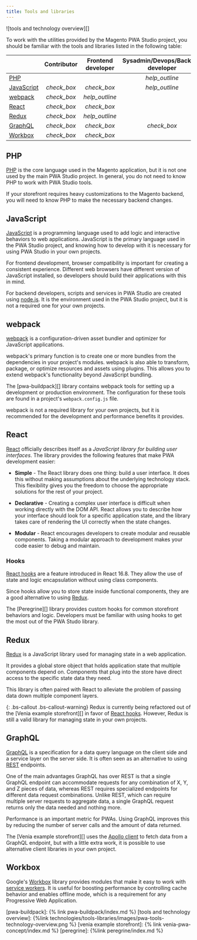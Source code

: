 ```yaml
---
title: Tools and libraries
---
```


![tools and technology overview][]

To work with the utilities provided by the Magento PWA Studio project, you should be familiar with the tools and libraries listed in the following table:

|                           |                  Contributor                  |              Frontend developer               |         Sysadmin/Devops/Backend developer          |
| ------------------------- | :-------------------------------------------: | :-------------------------------------------: | :------------------------------------------------: |
| [PHP](#php)               |                                               |                                               | <i class="material-icons warning">help_outline</i> |
| [JavaScript](#javascript) | <i class="material-icons green">check_box</i> | <i class="material-icons green">check_box</i> | <i class="material-icons warning">help_outline</i> |
| [webpack](#webpack)       | <i class="material-icons green">check_box</i> |<i class="material-icons warning">help_outline</i>                                               |                                                    |
| [React](#react)           | <i class="material-icons green">check_box</i> | <i class="material-icons green">check_box</i> |                                                    |
| [Redux](#redux)           | <i class="material-icons green">check_box</i> | <i class="material-icons warning">help_outline</i> |                                                    |
| [GraphQL](#graphql)       | <i class="material-icons green">check_box</i> | <i class="material-icons green">check_box</i> |   <i class="material-icons green">check_box</i>    |
| [Workbox](#workbox)           | <i class="material-icons green">check_box</i> | <i class="material-icons green">check_box</i> |                                                    |

## PHP

[PHP][] is the core language used in the Magento application, but
it is not one used by the main PWA Studio project.
In general, you do not need to know PHP to work with PWA Studio tools.

If your storefront requires heavy customizations to the Magento backend, you will need to know PHP to make the necessary backend changes.

## JavaScript

[JavaScript][] is a programming language used to add logic and interactive behaviors to web applications.
JavaScript is the primary language used in the PWA Studio project, and
knowing how to develop with it is necessary for using PWA Studio in your own projects.

For frontend development, browser compatibility is important for creating a consistent experience.
Different web browsers have different version of JavaScript installed, so
developers should build their applications with this in mind.

For backend developers, scripts and services in PWA Studio are created using [node.js][].
It is the environment used in the PWA Studio project, but
it is not a required one for your own projects.

## webpack

[webpack][] is a configuration-driven asset bundler and optimizer for JavaScript applications.

webpack's primary function is to create one or more bundles from the dependencies in your project's modules.
webpack is also able to transform, package, or optimize resources and assets using plugins.
This allows you to extend webpack's functionality beyond JavaScript bundling.

The [pwa-buildpack][] library contains webpack tools for setting up a development or production environment.
The configuration for these tools are found in a project's `webpack.config.js` file.

webpack is not a required library for your own projects, but
it is recommended for the development and performance benefits it provides.

## React

[React][] officially describes itself as a _JavaScript library for building user interfaces_.
The library provides the following features that make PWA development easier:

-   **Simple** - The React library does one thing: build a user interface.
    It does this without making assumptions about the underlying technology stack.
    This flexibility gives you the freedom to choose the appropriate solutions for the rest of your project.

-   **Declarative** - Creating a complex user interface is difficult when working directly with the DOM API.
    React allows you to describe how your interface should look for a specific application state, and
    the library takes care of rendering the UI correctly when the state changes.

-   **Modular** - React encourages developers to create modular and reusable components.
    Taking a modular approach to development makes your code easier to debug and maintain.

### Hooks

[React hooks][] are a feature introduced in React 16.8.
They allow the use of state and logic encapsulation without using class components.

Since hooks allow you to store state inside functional components, they are a good alternative to using [Redux](#redux).

The [Peregrine][] library provides custom hooks for common storefront behaviors and logic.
Developers must be familiar with using hooks to get the most out of the PWA Studo library.

## Redux

[Redux][] is a JavaScript library used for managing state in a web application.

It provides a global store object that holds application state that multiple components depend on.
Components that plug into the store have direct access to the specific state data they need.

This library is often paired with React to alleviate the problem of passing data down multiple component layers.

{: .bs-callout .bs-callout-warning}
Redux is currently being refactored out of the [Venia example storefront][] in favor of [React hooks](#hooks).
However, Redux is still a valid library for managing state in your own projects.

## GraphQL

[GraphQL][] is a specification for a data query language on the client side and a service layer on the server side.
It is often seen as an alternative to using [REST][] endpoints.

One of the main advantages GraphQL has over REST is that a single GraphQL endpoint can accommodate requests for any combination of X, Y, and Z pieces of data,
whereas REST requires specialized endpoints for different data request combinations.
Unlike REST, which can require multiple server requests to aggregate data,
a single GraphQL request returns only the data needed and nothing more.

Performance is an important metric for PWAs.
Using GraphQL improves this by reducing the number of server calls and the amount of data returned.

The [Venia example storefront][] uses the [Apollo client][] to fetch data from a GraphQL endpoint, but
with a little extra work, it is possible to use alternative client libraries in your own project.

## Workbox

Google's [Workbox][] library provides modules that make it easy to work with [service workers][].
It is useful for boosting performance by controlling cache behavior and enables offline mode, which is a requirement for any Progressive Web Application.

[pwa-buildpack]: {% link pwa-buildpack/index.md %}
[tools and technology overview]: {%link technologies/tools-libraries/images/pwa-tools-technology-overview.png %}
[venia example storefront]: {% link venia-pwa-concept/index.md %}
[peregrine]: {%link peregrine/index.md %}

[webpack]: https://webpack.js.org/
[react]: https://reactjs.org/
[redux]: https://redux.js.org/
[graphql]: https://graphql.org/
[rest]: https://en.wikipedia.org/wiki/REST
[javascript]: https://developer.mozilla.org/en-US/docs/Learn/JavaScript
[node.js]: https://nodejs.org/en/about/
[php]: https://php.net/
[react hooks]: https://reactjs.org/docs/hooks-intro.html
[apollo client]: https://www.apollographql.com/docs/react/why-apollo/
[workbox]: https://developers.google.com/web/tools/workbox/
[service workers]: https://developers.google.com/web/fundamentals/primers/service-workers/
